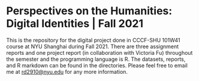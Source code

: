 # Perspectives on the Humanities: Digital Identities | Fall 2021
This is the repository for the digital project done in CCCF-SHU 101W41 course at NYU Shanghai during Fall 2021. There are three assignment reports and one project report (in collaboration with Victoria Fu) throughout the semester and the programming language is R. The datasets, reports, and R markdown can be found in the directories. Please feel free to email me at rd2910@nyu.edu for any more information.
